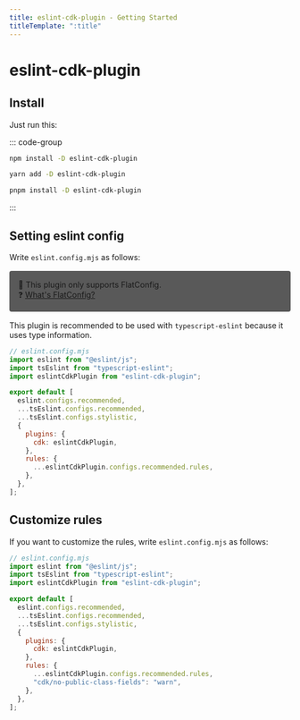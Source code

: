 ```yaml
---
title: eslint-cdk-plugin - Getting Started
titleTemplate: ":title"
---
```


# eslint-cdk-plugin

## Install

Just run this:

::: code-group

```sh [npm]
npm install -D eslint-cdk-plugin
```

```sh [yarn]
yarn add -D eslint-cdk-plugin
```

```sh [pnpm]
pnpm install -D eslint-cdk-plugin
```

:::

## Setting eslint config

Write `eslint.config.mjs` as follows:

<div style="margin-top:16px; margin-bottom:16px; background-color: #595959; padding: 16px;border-radius: 4px;">
  🚨 This plugin only supports FlatConfig.
  <br />
  ❓ <a href="https://eslint.org/docs/latest/use/configure/configuration-files#configuration-file-formats">
    What's FlatConfig?
  </a>
</div>

This plugin is recommended to be used with `typescript-eslint` because it uses type information.

```js
// eslint.config.mjs
import eslint from "@eslint/js";
import tsEslint from "typescript-eslint";
import eslintCdkPlugin from "eslint-cdk-plugin";

export default [
  eslint.configs.recommended,
  ...tsEslint.configs.recommended,
  ...tsEslint.configs.stylistic,
  {
    plugins: {
      cdk: eslintCdkPlugin,
    },
    rules: {
      ...eslintCdkPlugin.configs.recommended.rules,
    },
  },
];
```

## Customize rules

If you want to customize the rules, write `eslint.config.mjs` as follows:

```js
// eslint.config.mjs
import eslint from "@eslint/js";
import tsEslint from "typescript-eslint";
import eslintCdkPlugin from "eslint-cdk-plugin";

export default [
  eslint.configs.recommended,
  ...tsEslint.configs.recommended,
  ...tsEslint.configs.stylistic,
  {
    plugins: {
      cdk: eslintCdkPlugin,
    },
    rules: {
      ...eslintCdkPlugin.configs.recommended.rules,
      "cdk/no-public-class-fields": "warn",
    },
  },
];
```
